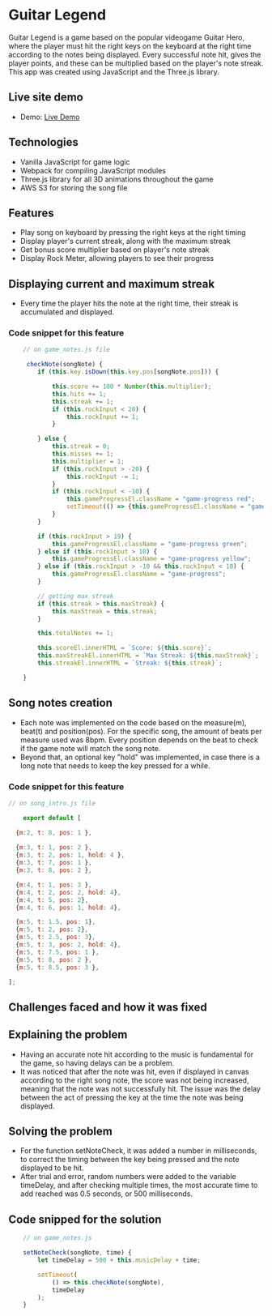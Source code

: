 # Guitar Legend

Guitar Legend is a game based on the popular videogame Guitar Hero, where the player must hit the right keys on the keyboard at the right time according to the notes being displayed. Every successful note hit, gives the player points, and these can be multiplied based on the player's note streak. This app was created using JavaScript and the Three.js library. 

## Live site demo
* Demo: [Live Demo](https://jpedrosiq.github.io/)

## Technologies
* Vanilla JavaScript for game logic 
* Webpack for compiling JavaScript modules
* Three.js library for all 3D animations throughout the game
* AWS S3 for storing the song file

## Features
* Play song on keyboard by pressing the right keys at the right timing
* Display player's current streak, along with the maximum streak 
* Get bonus score multiplier based on player's note streak
* Display Rock Meter, allowing players to see their progress

## Displaying current and maximum streak

* Every time the player hits the note at the right time, their streak is accumulated and displayed.

### Code snippet for this feature
```javascript
    // on game_notes.js file

     checkNote(songNote) {
        if (this.key.isDown(this.key.pos[songNote.pos])) {

            this.score += 100 * Number(this.multiplier);
            this.hits += 1;
            this.streak += 1;
            if (this.rockInput < 20) {
                this.rockInput += 1;
            }

        } else {
            this.streak = 0;
            this.misses += 1;
            this.multiplier = 1;
            if (this.rockInput > -20) {
                this.rockInput -= 1;
            }
            if (this.rockInput < -10) {
                this.gameProgressEl.className = "game-progress red";
                setTimeout(() => {this.gameProgressEl.className = "game-progress";}, 75);
            }
        }

        if (this.rockInput > 19) {
            this.gameProgressEl.className = "game-progress green";
        } else if (this.rockInput > 10) {
            this.gameProgressEl.className = "game-progress yellow";
        } else if (this.rockInput > -10 && this.rockInput < 10) {
            this.gameProgressEl.className = "game-progress";
        }

        // getting max streak
        if (this.streak > this.maxStreak) {
            this.maxStreak = this.streak;
        }

        this.totalNotes += 1;

        this.scoreEl.innerHTML = `Score: ${this.score}`;
        this.maxStreakEl.innerHTML = `Max Streak: ${this.maxStreak}`;
        this.streakEl.innerHTML = `Streak: ${this.streak}`;

    }

```

## Song notes creation
* Each note was implemented on the code based on the measure(m), beat(t) and position(pos). For the specific song, the amount of beats per measure used was 8bpm. Every position depends on the beat to check if the game note will match the song note.
* Beyond that, an optional key "hold" was implemented, in case there is a long note that needs to keep the key pressed for a while.

### Code snippet for this feature

```javascript
// on song_intro.js file

    export default [

  {m:2, t: 8, pos: 1 },
  
  {m:3, t: 1, pos: 2 },
  {m:3, t: 2, pos: 1, hold: 4 },
  {m:3, t: 7, pos: 1 },
  {m:3, t: 8, pos: 2 },

  {m:4, t: 1, pos: 3 },
  {m:4, t: 2, pos: 2, hold: 4},
  {m:4, t: 5, pos: 2},
  {m:4, t: 6, pos: 1, hold: 4},

  {m:5, t: 1.5, pos: 1},
  {m:5, t: 2, pos: 2},
  {m:5, t: 2.5, pos: 3},
  {m:5, t: 3, pos: 2, hold: 4},
  {m:5, t: 7.5, pos: 1 },
  {m:5, t: 8, pos: 2 },
  {m:5, t: 8.5, pos: 3 },

];

```

## Challenges faced and how it was fixed

## Explaining the problem
* Having an accurate note hit according to the music is fundamental for the game, so having delays can be a problem. 
* It was noticed that after the note was hit, even if displayed in canvas according to the right song note, the score was not being increased, meaning that the note was not successfully hit. The issue was the delay between the act of pressing the key at the time the note was being displayed.

## Solving the problem
* For the function setNoteCheck, it was added a number in milliseconds, to correct the timing between the key being pressed and the note displayed to be hit.
* After trial and error, random numbers were added to the variable timeDelay, and after checking multiple times, the most accurate time to add reached was 0.5 seconds, or 500 milliseconds.

## Code snipped for the solution

```javascript
    // on game_notes.js

    setNoteCheck(songNote, time) {
        let timeDelay = 500 + this.musicDelay + time;

        setTimeout(
            () => this.checkNote(songNote),
            timeDelay
        );
    }

```
